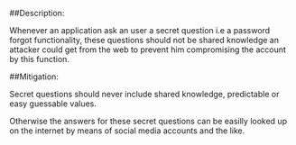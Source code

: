 ##Description:

Whenever an application ask an user a secret question i.e a password forgot
functionality, these questions should not be shared knowledge an attacker could get from
the web to prevent him compromising the account by this function.

##Mitigation:

Secret questions should never include shared knowledge, predictable or easy
guessable values.

Otherwise the answers for these secret questions can be easilly looked up on the internet by means 
of social media accounts and the like.
